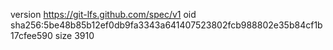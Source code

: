 version https://git-lfs.github.com/spec/v1
oid sha256:5be48b85b12ef0db9fa3343a641407523802fcb988802e35b84cf1b17cfee590
size 3910
